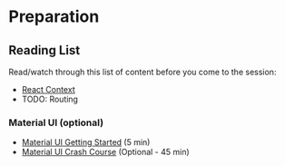 # Preparation

## Reading List

Read/watch through this list of content before you come to the session:

- [React Context](https://react.dev/learn/passing-data-deeply-with-context)
- TODO: Routing

### Material UI (optional)

- [Material UI Getting Started](https://mui.com/material-ui/getting-started/learn/) (5 min)
- [Material UI Crash Course](https://www.youtube.com/watch?v=3quQ6KNGUh0) (Optional - 45 min)
